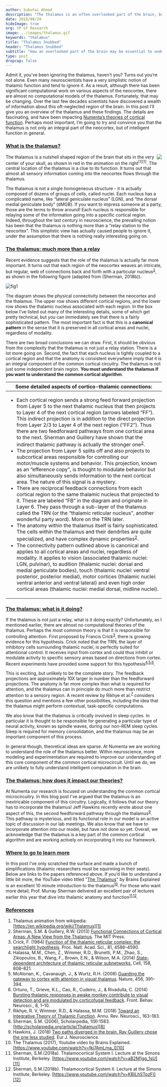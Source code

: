 ```yaml
---
author: Subutai Ahmad
description: "The thalamus is an often overlooked part of the brain, but over the last few decades, scientists have discovered a wealth of information about it. This blog post will cover how the thalamus works and the surprising but critical role it plays in intelligent function."
date: 2018/08/29
hideImage: true
org: VP of Research
image: ../images/thalamus.gif
keywords: "thalamus"
title: "Thalamus Snubbed"
header: "Thalamus Snubbed"
subtitle: "How an overlooked part of the brain may be essential to understanding intelligence"
type: post
dropcap: false
---
```


<dropcap>A</dropcap>dmit it, you’ve been ignoring the thalamus, haven’t you? Turns out you’re not alone. Even many neuroscientists have a very simplistic notion of thalamic function and tend to ignore it. As a result, although there has been significant computational work on various aspects of the neocortex, there are almost no computational models of the thalamus. Fortunately, that may be changing. Over the last few decades scientists have discovered a wealth of information about this oft-neglected region of the brain. In this post I’ll give you an overview of the thalamus and these findings. The details are fascinating, and have been impacting [Numenta’s theories of cortical function](/neuroscience-research/). Perhaps most important, I’m going to try and convince you that the thalamus is not only an integral part of the neocortex, but of intelligent function in general.

### <u>What is the thalamus?</u>
<img src="../images/thalamus.gif" align="right" style="border:none; box-shadow:none">
The thalamus is a nutshell shaped region of the brain that sits in the very center of your skull, as shown in red in the animation on the right<sup>[1][1]</sup>. The central location of the thalamus is a clue to its function.  It turns out that almost all sensory information coming into the neocortex flows through the thalamus.


The thalamus is not a single homogeneous structure - it is actually composed of dozens of groups of cells, called nuclei. Each nucleus has a complicated name, like “lateral geniculate nucleus” (LGN), and “the dorsal medial geniculate body” (dMGB). If you want to impress someone at a party, those are the terms to throw around! Each nucleus is responsible for relaying some of the information going into a specific cortical region. Indeed, throughout the last century in neuroscience, the prevailing notion has been that the thalamus is nothing more than a “relay station to the neocortex”. This simplistic view has actually caused people to ignore it, under the assumption that there is nothing really interesting going on.

### <u>The thalamus: much more than a relay</u>

Recent evidence suggests that the role of the thalamus is actually far more important. It turns out that each region of the neocortex weaves an intricate, but regular, web of connections back and forth with a particular nucleus<sup>[2][2]</sup>, as shown in the following figure (adapted from (Sherman, 2018b)).

![fig1](../images/fig1.png)

The diagram shows the physical connectivity between the neocortex and the thalamus. The upper row shows different cortical regions, and the lower row shows the thalamic nucleus associated with each region. In the box below I’ve listed out many of the interesting details, some of which get pretty technical, but you can immediately see that there is a fairly sophisticated pattern. The most important fact is that this is a **canonical pattern** in the sense that it is preserved in all cortical areas and nuclei, regardless of modality.

There are two broad conclusions we can draw.  First, it should be obvious from the complexity that the thalamus is not just a relay station. There is a lot more going on. Second, the fact that each nucleus is tightly coupled to a cortical region and that the anatomy is consistent everywhere imply that it is an integral component of the common cortical circuitry. The thalamus is not just some independent brain region. **You must understand the thalamus if you want to understand the common cortical algorithm**.

|Some detailed aspects of cortico-thalamic connections:|
|---|
| <ul> <li>Each cortical region sends a strong feed forward projection from Layer 5 to the next thalamic nucleus that then projects to Layer 4 of the next cortical region (arrows labeled “FF”). This indirect projection is in addition to the direct projection from Layer 2/3 to Layer 4 of the next region (“FF2”). Thus there are two feedforward pathways from one cortical area to the next. Sherman and Guillery have shown that the indirect thalamic pathway is actually the stronger one<sup>[2][2]</sup>.</li><li>The projection from Layer 5 splits off and also projects to subcortical areas responsible for controlling our motor/muscle systems and behavior. This projection, known as an “efference copy”, is thought to modulate behavior but also simultaneously sends information to the next cortical area. The nature of this signal is a mystery.</li><li>There are reciprocal feedback connections from each cortical region to the same thalamic nucleus that projected to it. These are labeled “FB” in the diagram and originate in Layer 6. They pass through a sub-layer of the thalamus called the TRN (or the “thalamic reticular nucleus”, another wonderful party word). More on the TRN later.</li><li>The anatomy within the thalamus itself is fairly sophisticated. The cells within the thalamus and their dendrites are quite specialized, and have complex dynamic properties<sup>[2][2]</sup>.</li><li>The connectivity pattern outlined above is canonical and applies to all cortical areas and nuclei, regardless of modality. It applies to vision (associated thalamic nuclei: LGN, pulvinar), to audition (thalamic nuclei: dorsal and medial geniculate bodies), touch (thalamic nuclei: ventral posterior, posterior medial), motor cortices (thalamic nuclei: ventral anterior and ventral lateral) and even high order cortical areas (thalamic nuclei: medial dorsal, midline nuclei).</li></ul>|
</div>

### <u>The thalamus: what is it doing?</u>

If the thalamus is not just a relay, what is it doing exactly? Unfortunately, as I mentioned earlier, there are almost no computational theories of the thalamus. Perhaps the most common theory is that it is responsible for controlling attention. First proposed by Francis Crick<sup>[3][3]</sup>, there is growing evidence for this hypothesis. Crick noted that the TRN, the layer of inhibitory cells surrounding thalamic nuclei, is perfectly suited for attentional control. It receives input from cortex and could thus inhibit or modulate activity to specific sensory areas based on directions from cortex.  Recent experiments have provided some support for this hypothesis<sup>[4][4],[5][5],[6][6]</sup>.

This is exciting, but unlikely to be the complete story. The feedback projections are approximately 10X larger in number than the feedforward projections. The anatomy is far more complex than what is required for attention, and the thalamus can in principle do much more than restrict attention to a sensory region. A recent review by Rikhye et al.<sup>[7][7]</sup> considers this question and mentions a few other possibilities, including the idea that the thalamus might perform contextual, task-specific computations.

We also know that the thalamus is critically involved in sleep cycles. In particular it is thought to be responsible for generating a particular type of neural activity, known as spindle waves, during our non-REM sleep cycles. Sleep is required for memory consolidation, and the thalamus may be an important component of this process.

In general though, theoretical ideas are sparse. At Numenta we are working to understand the role of the thalamus better. Within neuroscience, more modeling and experimentation are required to improve our understanding of this core component of the common cortical microcircuit. Until we do, we are unlikely to fully understand intelligent computation in the brain.

### <u>The thalamus: how does it impact our theories?</u>

At Numenta our research is focused on understanding the common cortical microcircuitry. In this blog post I’ve argued that the thalamus is an inextricable component of this circuitry. Logically, it follows that our theory has to incorporate the thalamus! Jeff Hawkins recently wrote about one aspect of this, the second feedforward pathway through the thalamus<sup>[9][9]</sup>. This pathway is mysterious, and its functional role in our model is an active topic of discussion in our lab meetings. We also know that we have to incorporate attention into our model, but have not done so yet. Overall, we acknowledge that the thalamus is a key part of the common cortical algorithm and are working actively on incorporating it into our framework.

### <u>Where to go to learn more</u>

In this post I’ve only scratched the surface and made a bunch of simplifications (thalamic researchers must be squirming in their seats). Below are links to the papers referenced above. If you’d like to understand a little bit more, the YouTube video titled "[The Thalamus][10]" by Brains Explained is an excellent 10 minute introduction to the thalamus<sup>[10][10]</sup>.  For those who want more detail, Prof. Murray Sherman delivered an excellent pair of lectures earlier this year that dive into thalamic anatomy and function<sup>[11][11],[12][12]</sup>.

### <u>References</u>

1.	Thalamus animation from wikipedia: [https://en.wikipedia.org/wiki/Thalamus][1]
2.	Sherman, S.M. & Guillery, R.W. (2013) [Functional Connections of Cortical Areas: A New View from the Thalamus][2]. The MIT Press.
3.	Crick, F. (1984) [Function of the thalamic reticular complex: the searchlight hypothesis][3]. Proc. Natl. Acad. Sci., 81, 4586–4590.
4.	Halassa, M.M., Chen, Z., Wimmer, R.D., Brunetti, P.M., Zhao, S., Zikopoulos, B., Wang, F., Brown, E.N., & Wilson, M.A. (2014) [State-dependent architecture of thalamic reticular subnetworks.][4] Cell, 158, 808–821.
5.	McAlonan, K., Cavanaugh, J., & Wurtz, R.H. (2008) [Guarding the gateway to cortex with attention in visual thalamus][5]. Nature, 456, 391–394.
6.	Ortuno, T., Grieve, K.L., Cao, R., Cudeiro, J., & Rivadulla, C. (2014) [Bursting thalamic responses in awake monkey contribute to visual detection and are modulated by corticofugal feedback][6]. Front. Behav. Neurosci., 8, 1–10.
7.	Rikhye, R. V, Wimmer, R.D., & Halassa, M.M. (2018) [Toward an Integrative Theory of Thalamic Function][7]. Annu. Rev. Neurosci., 163–183.
8.	Sherman, S.M. (2006), Scholarpedia, 1(9):1583. [http://scholarpedia.org/article/Thalamus][8]
9.	Hawkins, J. (2018) [Two paths diverged in the brain, Ray Guillery chose the one less studied][9]. Eur J. Neuroscience.
10.	The Thalamus (2017), Youtube video by Brains Explained. [https://www.youtube.com/watch?v=fki7AmLma_I][10]
11.	Sherman, S.M.(2018a). Thalamocortical System I. Lecture at the Simons Institute, Berkeley. [https://www.youtube.com/watch?v=aB2M1gg_1sU][11]
12.	Sherman, S.M.(2018b). Thalamocortical System II. Lecture at the Simons Institute, Berkeley. [https://www.youtube.com/watch?v=KBILhSTpzFI][12]

[1]: https://en.wikipedia.org/wiki/Thalamus "Thalamus animation from wikipedia: https://en.wikipedia.org/wiki/Thalamus"
[2]: https://mitpress.mit.edu/books/functional-connections-cortical-areas "Sherman, S.M. & Guillery, R.W. (2013) Functional Connections of Cortical Areas: A New View from the Thalamus. The MIT Press."
[3]: https://doi.org/10.1073/pnas.81.14.4586 "Crick, F. (1984) Function of the thalamic reticular complex: the searchlight hypothesis. Proc. Natl. Acad. Sci., 81, 4586–4590."
[4]: https://doi.org/10.1016/j.cell.2014.06.025 "Halassa, M.M., Chen, Z., Wimmer, R.D., Brunetti, P.M., Zhao, S., Zikopoulos, B., Wang, F., Brown, E.N., & Wilson, M.A. (2014) State-dependent architecture of thalamic reticular subnetworks. Cell, 158, 808–821."
[5]: https://doi.org/10.1038/nature07382 "McAlonan, K., Cavanaugh, J., & Wurtz, R.H. (2008) Guarding the gateway to cortex with attention in visual thalamus. Nature, 456, 391–394."
[6]: https://dx.doi.org/10.3389%2Ffnbeh.2014.00198 "Ortuno, T., Grieve, K.L., Cao, R., Cudeiro, J., & Rivadulla, C. (2014) Bursting thalamic responses in awake monkey contribute to visual detection and are modulated by corticofugal feedback. Front. Behav. Neurosci., 8, 1–10."
[7]: https://doi.org/10.1146/annurev-neuro-080317-062144 "Rikhye, R. V, Wimmer, R.D., & Halassa, M.M. (2018) Toward an Integrative Theory of Thalamic Function. Annu. Rev. Neurosci., 163–183."
[8]: http://scholarpedia.org/article/Thalamus "Sherman, S.M. (2006), Scholarpedia, 1(9):1583. http://scholarpedia.org/article/Thalamus"
[9]: https://onlinelibrary.wiley.com/doi/abs/10.1111/ejn.13849 "Hawkins, J. (2018) Two paths diverged in the brain, Ray Guillery chose the one less studied. Eur J. Neuroscience."
[10]: https://www.youtube.com/watch?v=fki7AmLma_I "The Thalamus (2017), Youtube video by Brains Explained. https://www.youtube.com/watch?v=fki7AmLma_I"
[11]: https://www.youtube.com/watch?v=aB2M1gg_1sU "	Sherman, S.M.(2018a). Thalamocortical System I. Lecture at the Simons Institute, Berkeley. https://www.youtube.com/watch?v=aB2M1gg_1sU"
[12]: https://www.youtube.com/watch?v=KBILhSTpzFI "Sherman, S.M.(2018b). Thalamocortical System II. Lecture at the Simons Institute, Berkeley. https://www.youtube.com/watch?v=KBILhSTpzFI"
